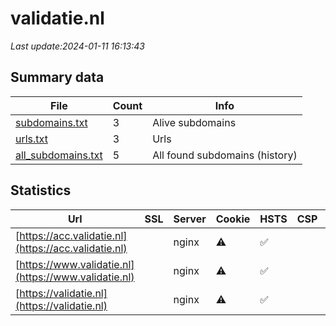 # validatie.nl
*Last update:2024-01-11 16:13:43*
## Summary data
| File       | Count | Info |
|------------|-------|------|
|[subdomains.txt](/data/validatie/subdomains.txt)|3|Alive subdomains|
|[urls.txt](/data/validatie/urls.txt)|3|Urls|
|[all_subdomains.txt](/data/validatie/all_subdomains.txt)|5|All found subdomains (history)|
## Statistics
| Url | SSL | Server | Cookie | HSTS | CSP | XFO | XXP | RP | Tech |
|------------|-------|------|------|------|------|------|------|------|------|
|[https://acc.validatie.nl](https://acc.validatie.nl)| |nginx|:warning: |:white_check_mark: | |:white_check_mark: | |:white_check_mark: | |:white_check_mark: | |Bootstrap:5.0.2 Djan...| |
|[https://www.validatie.nl](https://www.validatie.nl)| |nginx|:warning: |:white_check_mark: | |:white_check_mark: | |:white_check_mark: | |:white_check_mark: | |Bootstrap:3.4.0 Djan...| |
|[https://validatie.nl](https://validatie.nl)| |nginx|:warning: |:white_check_mark: | |:white_check_mark: | |:white_check_mark: | |:white_check_mark: | |Bootstrap:3.4.0 Djan...| |
